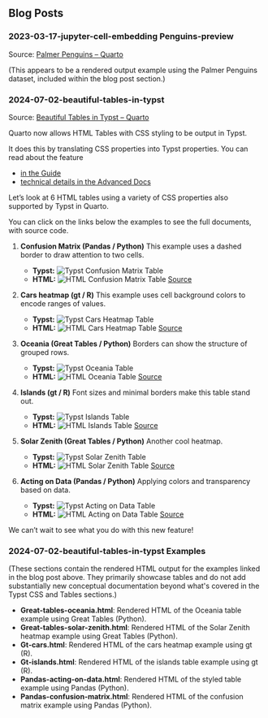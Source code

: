 ## Blog Posts

### 2023-03-17-jupyter-cell-embedding Penguins-preview

Source: [Palmer Penguins – Quarto](https://quarto.org/docs/blog/posts/2023-03-17-jupyter-cell-embedding/penguins.html)

(This appears to be a rendered output example using the Palmer Penguins dataset, included within the blog post section.)

### 2024-07-02-beautiful-tables-in-typst

Source: [Beautiful Tables in Typst – Quarto](https://quarto.org/docs/blog/posts/2024-07-02-beautiful-tables-in-typst/)

Quarto now allows HTML Tables with CSS styling to be output in Typst.

It does this by translating CSS properties into Typst properties. You can read about the feature

*   [in the Guide](https://quarto.org/docs/authoring/tables.html#html-tables)
*   [technical details in the Advanced Docs](https://quarto.org/docs/reference/formats/typst-css.html)

Let’s look at 6 HTML tables using a variety of CSS properties also supported by Typst in Quarto.

You can click on the links below the examples to see the full documents, with source code.

1.  **Confusion Matrix (Pandas / Python)**
    This example uses a dashed border to draw attention to two cells.
    *   **Typst:** ![Typst Confusion Matrix Table](https://quarto.org/docs/blog/posts/2024-07-02-beautiful-tables-in-typst/images/pandas-confusion-matrix-typst.png)
    *   **HTML:** ![HTML Confusion Matrix Table](https://quarto.org/docs/blog/posts/2024-07-02-beautiful-tables-in-typst/images/pandas-confusion-matrix-html.png)
    [Source](https://quarto.org/docs/blog/posts/2024-07-02-beautiful-tables-in-typst/examples/pandas-confusion-matrix.html)

2.  **Cars heatmap (gt / R)**
    This example uses cell background colors to encode ranges of values.
    *   **Typst:** ![Typst Cars Heatmap Table](https://quarto.org/docs/blog/posts/2024-07-02-beautiful-tables-in-typst/images/gt-cars-typst.png)
    *   **HTML:** ![HTML Cars Heatmap Table](https://quarto.org/docs/blog/posts/2024-07-02-beautiful-tables-in-typst/images/gt-cars-html.png)
    [Source](https://quarto.org/docs/blog/posts/2024-07-02-beautiful-tables-in-typst/examples/gt-cars.html)

3.  **Oceania (Great Tables / Python)**
    Borders can show the structure of grouped rows.
    *   **Typst:** ![Typst Oceania Table](https://quarto.org/docs/blog/posts/2024-07-02-beautiful-tables-in-typst/images/great-tables-oceania-typst.png)
    *   **HTML:** ![HTML Oceania Table](https://quarto.org/docs/blog/posts/2024-07-02-beautiful-tables-in-typst/images/great-tables-oceania-html.png)
    [Source](https://quarto.org/docs/blog/posts/2024-07-02-beautiful-tables-in-typst/examples/great-tables-oceania.html)

4.  **Islands (gt / R)**
    Font sizes and minimal borders make this table stand out.
    *   **Typst:** ![Typst Islands Table](https://quarto.org/docs/blog/posts/2024-07-02-beautiful-tables-in-typst/images/gt-islands-typst.png)
    *   **HTML:** ![HTML Islands Table](https://quarto.org/docs/blog/posts/2024-07-02-beautiful-tables-in-typst/images/gt-islands-html.png)
    [Source](https://quarto.org/docs/blog/posts/2024-07-02-beautiful-tables-in-typst/examples/gt-islands.html)

5.  **Solar Zenith (Great Tables / Python)**
    Another cool heatmap.
    *   **Typst:** ![Typst Solar Zenith Table](https://quarto.org/docs/blog/posts/2024-07-02-beautiful-tables-in-typst/images/great-tables-solar-zenith-typst.png)
    *   **HTML:** ![HTML Solar Zenith Table](https://quarto.org/docs/blog/posts/2024-07-02-beautiful-tables-in-typst/images/great-tables-solar-zenith-html.png)
    [Source](https://quarto.org/docs/blog/posts/2024-07-02-beautiful-tables-in-typst/examples/great-tables-solar-zenith.html)

6.  **Acting on Data (Pandas / Python)**
    Applying colors and transparency based on data.
    *   **Typst:** ![Typst Acting on Data Table](https://quarto.org/docs/blog/posts/2024-07-02-beautiful-tables-in-typst/images/pandas-acting-on-data-typst.png)
    *   **HTML:** ![HTML Acting on Data Table](https://quarto.org/docs/blog/posts/2024-07-02-beautiful-tables-in-typst/images/pandas-acting-on-data-html.png)
    [Source](https://quarto.org/docs/blog/posts/2024-07-02-beautiful-tables-in-typst/examples/pandas-acting-on-data.html)

We can’t wait to see what you do with this new feature!

### 2024-07-02-beautiful-tables-in-typst Examples

(These sections contain the rendered HTML output for the examples linked in the blog post above. They primarily showcase tables and do not add substantially new conceptual documentation beyond what's covered in the Typst CSS and Tables sections.)

*   **Great-tables-oceania.html**: Rendered HTML of the Oceania table example using Great Tables (Python).
*   **Great-tables-solar-zenith.html**: Rendered HTML of the Solar Zenith heatmap example using Great Tables (Python).
*   **Gt-cars.html**: Rendered HTML of the cars heatmap example using gt (R).
*   **Gt-islands.html**: Rendered HTML of the islands table example using gt (R).
*   **Pandas-acting-on-data.html**: Rendered HTML of the styled table example using Pandas (Python).
*   **Pandas-confusion-matrix.html**: Rendered HTML of the confusion matrix example using Pandas (Python).

